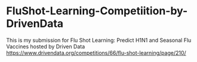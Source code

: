 # FluShot-Learning-Competiition-by-DrivenData
This is my submission for Flu Shot Learning: Predict H1N1 and Seasonal Flu Vaccines hosted by Driven Data https://www.drivendata.org/competitions/66/flu-shot-learning/page/210/
